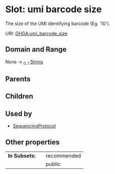 
# Slot: umi barcode size


The size of the UMI identifying barcode (Eg. '10').

URI: [GHGA:umi_barcode_size](https://w3id.org/GHGA/umi_barcode_size)


## Domain and Range

None &#8594;  <sub>0..1</sub> [String](types/String.md)

## Parents


## Children


## Used by

 * [SequencingProtocol](SequencingProtocol.md)

## Other properties

|  |  |  |
| --- | --- | --- |
| **In Subsets:** | | recommended |
|  | | public |

